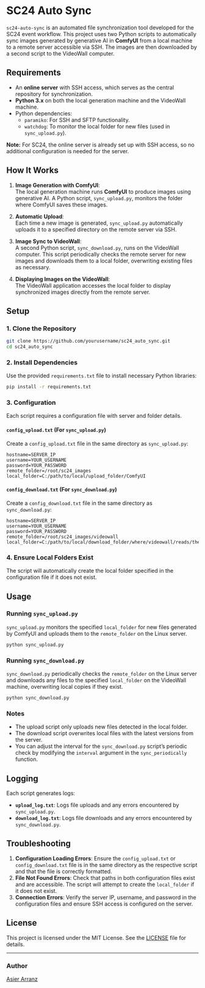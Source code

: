 # SC24 Auto Sync

`sc24-auto-sync` is an automated file synchronization tool developed for the SC24 event workflow. This project uses two Python scripts to automatically sync images generated by generative AI in **ComfyUI** from a local machine to a remote server accessible via SSH. The images are then downloaded by a second script to the VideoWall computer.

## Requirements

- An **online server** with SSH access, which serves as the central repository for synchronization.
- **Python 3.x** on both the local generation machine and the VideoWall machine.
- Python dependencies:
  - `paramiko`: For SSH and SFTP functionality.
  - `watchdog`: To monitor the local folder for new files (used in `sync_upload.py`).

**Note:** For SC24, the online server is already set up with SSH access, so no additional configuration is needed for the server.

## How It Works

1. **Image Generation with ComfyUI**:  
   The local generation machine runs **ComfyUI** to produce images using generative AI. A Python script, `sync_upload.py`, monitors the folder where ComfyUI saves these images.

2. **Automatic Upload**:  
   Each time a new image is generated, `sync_upload.py` automatically uploads it to a specified directory on the remote server via SSH.

3. **Image Sync to VideoWall**:  
   A second Python script, `sync_download.py`, runs on the VideoWall computer. This script periodically checks the remote server for new images and downloads them to a local folder, overwriting existing files as necessary.

4. **Displaying Images on the VideoWall**:  
   The VideoWall application accesses the local folder to display synchronized images directly from the remote server.

## Setup

### 1. Clone the Repository

```bash
git clone https://github.com/yourusername/sc24_auto_sync.git
cd sc24_auto_sync
```

### 2. Install Dependencies

Use the provided `requirements.txt` file to install necessary Python libraries:

```bash
pip install -r requirements.txt
```

### 3. Configuration

Each script requires a configuration file with server and folder details.

#### `config_upload.txt` (For `sync_upload.py`)

Create a `config_upload.txt` file in the same directory as `sync_upload.py`:

```plaintext
hostname=SERVER_IP
username=YOUR_USERNAME
password=YOUR_PASSWORD
remote_folder=/root/sc24_images
local_folder=C:/path/to/local/upload_folder/ComfyUI
```

#### `config_download.txt` (For `sync_download.py`)

Create a `config_download.txt` file in the same directory as `sync_download.py`:

```plaintext
hostname=SERVER_IP
username=YOUR_USERNAME
password=YOUR_PASSWORD
remote_folder=/root/sc24_images/videowall
local_folder=C:/path/to/local/download_folder/where/videowall/reads/the/files
```

### 4. Ensure Local Folders Exist

The script will automatically create the local folder specified in the configuration file if it does not exist.

## Usage

### Running `sync_upload.py`

`sync_upload.py` monitors the specified `local_folder` for new files generated by ComfyUI and uploads them to the `remote_folder` on the Linux server.

```bash
python sync_upload.py
```

### Running `sync_download.py`

`sync_download.py` periodically checks the `remote_folder` on the Linux server and downloads any files to the specified `local_folder` on the VideoWall machine, overwriting local copies if they exist.

```bash
python sync_download.py
```

### Notes
- The upload script only uploads new files detected in the local folder.
- The download script overwrites local files with the latest versions from the server.
- You can adjust the interval for the `sync_download.py` script’s periodic check by modifying the `interval` argument in the `sync_periodically` function.

## Logging

Each script generates logs:
- **`upload_log.txt`**: Logs file uploads and any errors encountered by `sync_upload.py`.
- **`download_log.txt`**: Logs file downloads and any errors encountered by `sync_download.py`.

## Troubleshooting

1. **Configuration Loading Errors**: Ensure the `config_upload.txt` or `config_download.txt` file is in the same directory as the respective script and that the file is correctly formatted.
2. **File Not Found Errors**: Check that paths in both configuration files exist and are accessible. The script will attempt to create the `local_folder` if it does not exist.
3. **Connection Errors**: Verify the server IP, username, and password in the configuration files and ensure SSH access is configured on the server.

## License

This project is licensed under the MIT License. See the [LICENSE](LICENSE) file for details.

---

### Author
[Asier Arranz](https://github.com/asierarranz)
